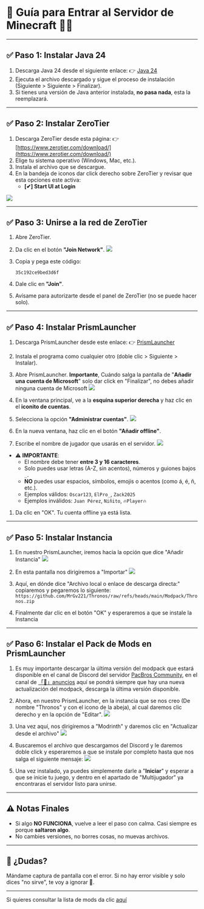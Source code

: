 # 🧠 Guía para Entrar al Servidor de Minecraft 🧱🔥

---

## ✅ Paso 1: Instalar **Java 24**

1. Descarga Java 24 desde el siguiente enlace:
   👉 [Java 24](https://download.oracle.com/java/24/latest/jdk-24_windows-x64_bin.exe)
2. Ejecuta el archivo descargado y sigue el proceso de instalación (Siguiente > Siguiente > Finalizar).
3. Si tienes una versión de Java anterior instalada, **no pasa nada**, esta la reemplazará.

---

## ✅ Paso 2: Instalar **ZeroTier**

1. Descarga ZeroTier desde esta página:
   👉 [https://www.zerotier.com/download/](https://www.zerotier.com/download/)
2. Elige tu sistema operativo (Windows, Mac, etc.).
3. Instala el archivo que se descargue.
4. En la bandeja de iconos dar click derecho sobre ZeroTier y revisar que esta opciones este activa:
   - **[✔] Start UI at Login**

![](https://media0.giphy.com/media/v1.Y2lkPTc5MGI3NjExMDdqc2h0cmFzYTI2dHVvaTQ4dDBtYzZvMmx3cTVmM2Y2a290aGc1aiZlcD12MV9pbnRlcm5hbF9naWZfYnlfaWQmY3Q9Zw/V0ZapcmosUcO3n4r5T/giphy.gif)

---

## ✅ Paso 3: Unirse a la red de ZeroTier

1. Abre ZeroTier.
2. Da clic en el botón **"Join Network"**.
![](https://media1.giphy.com/media/v1.Y2lkPTc5MGI3NjExZmtyMmhzeDZ4dWtiNWxpNng5cjgxd3RpODh4OTIzOXNtcTM1MHQ5bCZlcD12MV9pbnRlcm5hbF9naWZfYnlfaWQmY3Q9Zw/oV1UhY8rA5GI5qwi2Q/giphy.gif)

4. Copia y pega este código:
   ```
   35c192ce9bed3d6f
   ```
5. Dale clic en **"Join"**.
6. Avísame para autorizarte desde el panel de ZeroTier (no se puede hacer solo).

---

## ✅ Paso 4: Instalar **PrismLauncher**

1. Descarga PrismLauncher desde este enlace:
   👉 [PrismLauncher](https://github.com/Diegiwg/PrismLauncher-Cracked/releases/download/9.4/PrismLauncher-Windows-MinGW-w64-Setup-9.4.exe)
   
3. Instala el programa como cualquier otro (doble clic > Siguiente > Instalar).
4. Abre PrismLauncher.
	**Importante**, Cuándo salga la pantalla de "**Añadir una cuenta de Microsoft**" solo dar click en "Finalizar", no debes añadir ninguna cuenta de Microsoft
![](https://i.imgur.com/DrV5Igb.png)

6. En la ventana principal, ve a la **esquina superior derecha** y haz clic en el **iconito de cuentas**.
7. Selecciona la opción **"Administrar cuentas"**.
![](https://i.imgur.com/UKXFIw1.png)

9. En la nueva ventana, haz clic en el botón **"Añadir offline"**.
10. Escribe el nombre de jugador que usarás en el servidor.
![](https://i.imgur.com/xNAOHLo.png)

   - ⚠️ **IMPORTANTE**:
     - El nombre debe tener **entre 3 y 16 caracteres**.
     - Solo puedes usar letras (A-Z, sin acentos), números y guiones bajos `_`.
     - **NO** puedes usar espacios, símbolos, emojis o acentos (como á, é, ñ, etc.).
     - Ejemplos válidos: `Oscar123`, `ElPro_`, `Zack2025`
     - Ejemplos inválidos: `Juan Pérez`, `Niñito`, `🔥Player🔥`
1. Da clic en "OK". Tu cuenta offline ya está lista.

---

## ✅ Paso 5: Instalar **Instancia**

1. En nuestro PrismLauncher, iremos hacia la opción que dice "Añadir Instancia"
![](https://i.imgur.com/2uLtGuc.png)

3. En esta pantalla nos dirigiremos a "Importar"
![](https://i.imgur.com/lkLTjqK.png)

5. Aquí, en dónde dice "Archivo local o enlace de descarga directa:" copiaremos y pegaremos lo siguiente:
   `https://github.com/MrGv221/Thronos/raw/refs/heads/main/Modpack/Thronos.zip`
6. Finalmente dar clic en el botón "OK" y esperaremos a que se instale la Instancia 
---

## ✅ Paso 6: Instalar el Pack de Mods en PrismLauncher

1. Es muy importante descargar la última versión del modpack que estará disponible en el canal de Discord del servidor [PacBros Community](https://discord.gg/uPVgyUdcDg), en el canal de [「📣」anuncios](https://discord.gg/EJEw45Pzyg) aquí se pondrá siempre que hay una nueva actualización del modpack, descarga la última versión disponible.
2. Ahora, en nuestro PrismLauncher, en la instancia que se nos creo (De nombre "Thronos" y con el icono de la abeja), al cual daremos clic derecho y en la opción de "Editar".
![](https://i.imgur.com/8O2nW7e.png)

4. Una vez aquí, nos dirigiremos a "Modrinth" y daremos clic en "Actualizar desde el archivo"
![](https://i.imgur.com/0Ku4Y7r.png)

6. Buscaremos el archivo que descargamos del Discord y le daremos doble click y esperaremos a que se instale por completo hasta que nos salga el siguiente mensaje:
![](https://i.imgur.com/AEAAcdD.png)

8. Una vez instalado, ya puedes simplemente darle a "**Iniciar**" y esperar a que se inicie tu juego, y dentro en el apartado de "Multijugador" ya encontraras el servidor listo para unirse.
---

## ⚠️ Notas Finales

- Si algo **NO FUNCIONA**, vuelve a leer el paso con calma. Casi siempre es porque **saltaron algo**.
- No cambies versiones, no borres cosas, no muevas archivos.

---

## 💬 ¿Dudas?

Mándame captura de pantalla con el error. Si no hay error visible y solo dices "no sirve", te voy a ignorar 🧍.

---

Si quieres consultar la lista de mods da clic [aquí](https://github.com/MrGv221/Thronos/blob/main/Mods%20Server.md)
